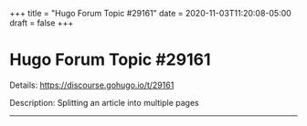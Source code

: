 +++
title = "Hugo Forum Topic #29161"
date = 2020-11-03T11:20:08-05:00
draft = false
+++
# Hugo Forum Topic #29161

Details: <https://discourse.gohugo.io/t/29161>

Description: Splitting an article into multiple pages

---
